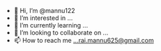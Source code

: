 - 👋 Hi, I’m @mannu122
- 👀 I’m interested in ...
- 🌱 I’m currently learning ...
- 💞️ I’m looking to collaborate on ...
- 📫 How to reach me ...rai.mannu625@gmail.com

<!---
mannu122/mannu122 is a ✨ special ✨ repository because its `README.md` (this file) appears on your GitHub profile.
You can click the Preview link to take a look at your changes.
--->
